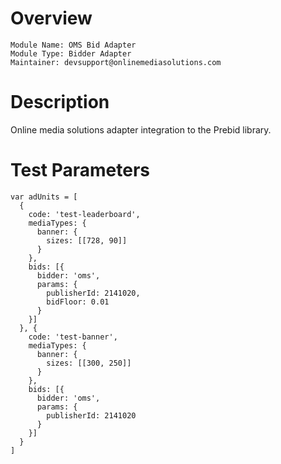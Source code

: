 # Overview

```
Module Name: OMS Bid Adapter
Module Type: Bidder Adapter
Maintainer: devsupport@onlinemediasolutions.com
```

# Description

Online media solutions adapter integration to the Prebid library.

# Test Parameters

```
var adUnits = [
  {
    code: 'test-leaderboard',
    mediaTypes: {
      banner: {
        sizes: [[728, 90]]
      }
    },
    bids: [{
      bidder: 'oms',
      params: {
        publisherId: 2141020,
        bidFloor: 0.01
      }
    }]
  }, {
    code: 'test-banner',
    mediaTypes: {
      banner: {
        sizes: [[300, 250]]
      }
    },
    bids: [{
      bidder: 'oms',
      params: {
        publisherId: 2141020
      }
    }]
  }
]
```
